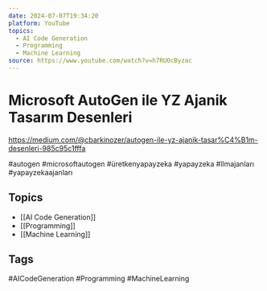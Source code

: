 ```yaml
---
date: 2024-07-07T19:34:20
platform: YouTube
topics:
  - AI Code Generation
  - Programming
  - Machine Learning
source: https://www.youtube.com/watch?v=h7RUOcByzac
---
```

# Microsoft AutoGen ile YZ Ajanik Tasarım Desenleri

https://medium.com/@cbarkinozer/autogen-ile-yz-ajanik-tasar%C4%B1m-desenleri-985c95c1fffa

#autogen #microsoftautogen #üretkenyapayzeka #yapayzeka #llmajanları #yapayzekaajanları

## Topics
- [[AI Code Generation]]
- [[Programming]]
- [[Machine Learning]]

## Tags
#AICodeGeneration #Programming #MachineLearning
